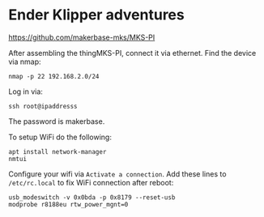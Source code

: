# Ender Klipper adventures

https://github.com/makerbase-mks/MKS-PI

After assembling the thingMKS-PI, connect it via ethernet.
Find the device via nmap:

    nmap -p 22 192.168.2.0/24

Log in via:

    ssh root@ipaddresss

The password is makerbase.

To setup WiFi do the following:

    apt install network-manager
    nmtui

Configure your wifi via `Activate a connection`.
Add these lines to `/etc/rc.local` to fix WiFi connection after reboot: 

    usb_modeswitch -v 0x0bda -p 0x8179 --reset-usb
    modprobe r8188eu rtw_power_mgnt=0

